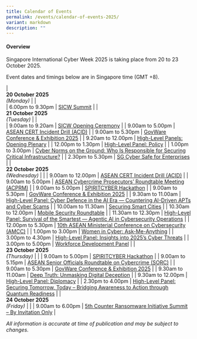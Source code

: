 ```yaml
---
title: Calendar of Events
permalink: /events/calendar-of-events-2025/
variant: markdown
description: ""
---
```

#### **Overview**

Singapore International Cyber Week 2025 is taking place from 20 to 23 October 2025.

Event dates and timings below are in Singapore time (GMT +8). 

| <br> **20 October 2025** <br>*(Monday)* |                                                                                                |                            
| 6.00pm to 9.30pm           | [SICW Summit](/events/20-oct/sicw-summit/)                               |
| <br> **21 October 2025** <br>*(Tuesday)* |                                                                                                |       
| 9.00am to 9.20am           | [SICW Opening Ceremony](/events/21-oct/sicw-opening-ceremony/)                               |
| 9.00am to 5.00pm           | [ASEAN CERT Incident Drill (ACID)](/events/21-oct/asean-cert-incident-drill-acid/)                               |
| 9.00am to 5.30pm           | [GovWare Conference &amp; Exhibition 2025](/events/21-oct/govware-conference-exhibition-2025/)                               |
| 9.20am to 12.00pm           | [High-Level Panels: Opening Plenary](/events/21-oct/high-level-panels-opening-plenary/)                               |
| 12.00pm to 1.30pm           | [High-Level Panel: Policy](/events/21-oct/high-level-panel-policy/)                               |
| 1.00pm to 3.00pm           | [Cyber Norms on the Ground: Who Is Responsible for Securing Critical Infrastructure?](/events/21-oct/cyber-norms-on-the-ground-who-is-responsible-for-securing-critical-infrastructure/)                               |
| 2.30pm to 5.30pm           | [SG Cyber Safe for Enterprises](/events/21-oct/sg-cyber-safe-for-enterprises/)                               |
| <br> **22 October 2025** <br>*(Wednesday)* |                                                                                                |
| 9.00am to 12.00pm           | [ASEAN CERT Incident Drill (ACID)](/events/22-oct/asean-cert-incident-drill-acid/)                               |
| 9.00am to 5.00pm           | [ASEAN Cybercrime Prosecutors’ Roundtable Meeting (ACPRM)](/events/22-oct/asean-cybercrime-prosecutors-roundtable-meeting-acprm/)                               |
| 9.00am to 5.00pm           | [SPIRITCYBER Hackathon](/events/22-oct/spiritcyber-hackathon/)                               |
| 9.00am to 5.30pm           | [GovWare Conference &amp; Exhibition 2025](/events/22-oct/govware-conference-exhibition-2025/)                               |
| 9.30am to 11.00am           | [High-Level Panel: Cyber Defence in the AI Era — Countering AI-Driven APTs and Cyber Scams](/events/22-oct/high-level-panel-cyber-defence-in-the-ai-era/)                               |
| 10.00am to 11.30am           | [Securing Smart Cities](/events/22-oct/securing-smart-cities/)                               |
| 10.30am to 12.00pm           | [Mobile Security Roundtable](/events/22-oct/mobile-security-roundtable/)                               |
| 11.30am to 12.30pm           | [High-Level Panel: Survival of the Smartest — Agentic AI in Cybersecurity Operations](/events/22-oct/survival-of-the-smartest-agentic-ai-in-cybersecurity-operations/)                               |
| 12.00pm to 5.30pm           | [10th ASEAN Ministerial Conference on Cybersecurity (AMCC)](/events/22-oct/10th-asean-ministerial-conference-on-cybersecurity-amcc/)                               |
| 1.00pm to 3.00pm           | [Women in Cyber: Ask-Me-Anything](/events/22-oct/workforce-x-women-in-cyber/)                               |
| 3.00pm to 4.30pm           | [High-Level Panel: Insights into 2025’s Cyber Threats](/events/22-oct/high-level-panel-insights-into-2025-s-cyber-threats/)                               |
| 3.00pm to 5.00pm           | [Workforce Development Panel](/events/22-oct/workforce-development-panel/)                               |
| <br> **23 October 2025** <br>*(Thursday)*          |                                                                                           |
| 9.00am to 5.00pm           | [SPIRITCYBER Hackathon](/events/23-oct/spiritcyber-hackathon/)                               |
| 9.00am to 5.15pm           | [ASEAN Senior Officials Roundtable on Cybercrime (SORC)](/event/23-oct/asean-senior-officials-roundtable-on-cybercrime-sorc/)                               |
| 9.00am to 5.30pm           | [GovWare Conference &amp; Exhibition 2025](/events/23-oct/govware-conference-exhibition-2025/)                               |
| 9.30am to 11.00am           | [Deep Truth: Unmasking Digital Deception](/events/23-oct/deep-truth-unmasking-digital-deception/)                               |
| 9.30am to 12.00pm           | [High-Level Panel: Diplomacy](/events/23-oct/high-level-panel-diplomacy/)                               |
| 2.30pm to 4.00pm           | [High-Level Panel: Securing Tomorrow, Today – Bridging Awareness to Action through Quantum Readiness](/events/23-oct/high-level-panel-securing-tomorrow-today/)                               |
| <br> **24 October 2025** <br>*(Friday)*          |                                                                                           |
| 9.00am to 6.00pm           | [5th Counter Ransomware Initiative Summit – By Invitation Only](/events/24-oct/5th-counter-ransomware-initiative-summit/)                               |



*All information is accurate at time of publication and may be subject to changes.*